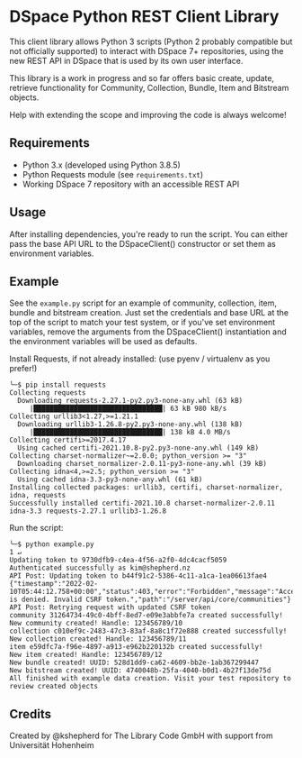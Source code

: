 # DSpace Python REST Client Library
This client library allows Python 3 scripts (Python 2 probably compatible but not officially supported) to interact with
DSpace 7+ repositories, using the new REST API in DSpace that is used by its own user interface.

This library is a work in progress and so far offers basic create, update, retrieve functionality for
Community, Collection, Bundle, Item and Bitstream objects.

Help with extending the scope and improving the code is always welcome!

## Requirements
* Python 3.x (developed using Python 3.8.5)
* Python Requests module (see `requirements.txt`)
* Working DSpace 7 repository with an accessible REST API

## Usage
After installing dependencies, you're ready to run the script.
You can either pass the base API URL to the DSpaceClient() constructor or set them as environment variables.

## Example
See the `example.py` script for an example of community, collection, item, bundle and bitstream creation.
Just set the credentials and base URL at the top of the script to match your test system, or if you've set environment
variables, remove the arguments from the DSpaceClient() instantiation and the environment variables will be used as
defaults.

Install Requests, if not already installed: (use pyenv / virtualenv as you prefer!)
```commandline
╰─$ pip install requests                           
Collecting requests
  Downloading requests-2.27.1-py2.py3-none-any.whl (63 kB)
     |████████████████████████████████| 63 kB 980 kB/s 
Collecting urllib3<1.27,>=1.21.1
  Downloading urllib3-1.26.8-py2.py3-none-any.whl (138 kB)
     |████████████████████████████████| 138 kB 4.0 MB/s 
Collecting certifi>=2017.4.17
  Using cached certifi-2021.10.8-py2.py3-none-any.whl (149 kB)
Collecting charset-normalizer~=2.0.0; python_version >= "3"
  Downloading charset_normalizer-2.0.11-py3-none-any.whl (39 kB)
Collecting idna<4,>=2.5; python_version >= "3"
  Using cached idna-3.3-py3-none-any.whl (61 kB)
Installing collected packages: urllib3, certifi, charset-normalizer, idna, requests
Successfully installed certifi-2021.10.8 charset-normalizer-2.0.11 idna-3.3 requests-2.27.1 urllib3-1.26.8
```

Run the script:

```commandline
╰─$ python example.py                                                                                                                                                                                                              1 ↵
Updating token to 9730dfb9-c4ea-4f56-a2f0-4dc4cacf5059
Authenticated successfully as kim@shepherd.nz
API Post: Updating token to b44f91c2-5386-4c11-a1ca-1ea06613fae4
{"timestamp":"2022-02-10T05:44:12.758+00:00","status":403,"error":"Forbidden","message":"Access is denied. Invalid CSRF token.","path":"/server/api/core/communities"}
API Post: Retrying request with updated CSRF token
community 31264734-49c0-4bff-8ed7-e09e3abbfe7a created successfully!
New community created! Handle: 123456789/10
collection c010ef9c-2483-47c3-83af-8a8c1f72e888 created successfully!
New collection created! Handle: 123456789/11
item e59dfc7a-f96e-4897-a913-e962b220132b created successfully!
New item created! Handle: 123456789/12
New bundle created! UUID: 528d1dd9-ca62-4609-bb2e-1ab367299447
New bitstream created! UUID: 4740048b-25fa-4040-b0d1-4b27f13de75d
All finished with example data creation. Visit your test repository to review created objects
```

## Credits

Created by @kshepherd for The Library Code GmbH with support from Universität Hohenheim